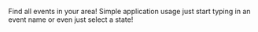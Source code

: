 Find all events in your area! Simple application usage just start typing in an event name or even just select a state!
